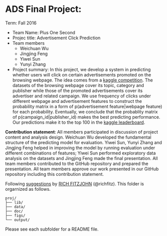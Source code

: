 # ADS Final Project: 

Term: Fall 2016

+ Team Name: Plus One Second
+ Projec title: Advertisement Click Prediction
+ Team members
	+ Weichuan Wu	
	+ Jingjing Feng 	
	+ Yiwei	Sun  	
	+ Yunyi Zhang
+ Project summary: In this project, we develop a system in predicting whether users will click on certain advertisements promoted on the browsing webpage. The idea comes from a [kaggle competition](https://www.kaggle.com/c/outbrain-click-prediction). The datasets of the browsing webpage cover its topic, category and publisher while those of the promoted advertisements cover its advertiser and related campaign. We use frequency of clicks under different webpage and advertisement features to construct the probability matrix in a form of p(advertisement feature|webpage feature) for each probability. Eventually, we conclude that the probablity matrix of p(campaign_id|publisher_id) makes the best predicting performance. Our predictions make it to the top 100 in the [kaggle leaderboard](https://www.kaggle.com/c/outbrain-click-prediction/leaderboard). 

**Contribution statement**: All members participated in discussion of project content and analysis design. Weichuan Wu developed the fundamental structure of the predicting model for evaluation. Yiwei Sun, Yunyi Zhang and Jingjing Feng helped in improving the model by running evaluation under different combinations of features; Yiwei Sun performed exploratory data analysis on the datasets and Jingjing Feng made the final presentation. All team members contributed to the GitHub repository and prepared the presentation. All team members approve our work presented in our GitHub repository including this contribution statement.

Following [suggestions](http://nicercode.github.io/blog/2013-04-05-projects/) by [RICH FITZJOHN](http://nicercode.github.io/about/#Team) (@richfitz). This folder is orgarnized as follows.

```
proj/
├── lib/
├── data/
├── doc/
├── figs/
└── output/
```

Please see each subfolder for a README file.
